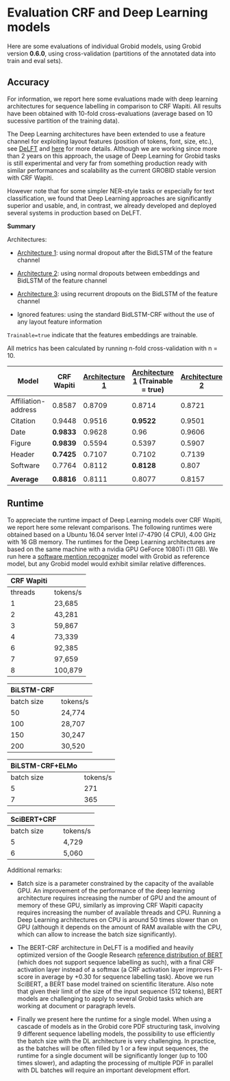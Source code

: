 # Evaluation CRF and Deep Learning models

Here are some evaluations of individual Grobid models, using Grobid version **0.6.0**, using cross-validation (partitions of the annotated data into train and eval sets). 

## Accuracy 

For information, we report here some evaluations made with deep learning architectures for sequence labelling in comparison to CRF Wapiti. All results have been obtained with 10-fold cross-evaluations (average based on 10 sucessive partition of the training data). 

The Deep Learning architectures have been extended to use a feature channel for exploiting layout features (position of tokens, font, size, etc.), see [DeLFT](https://github.com/kermitt2/delft) and [here](https://github.com/kermitt2/delft/pull/82) for more details. Although we are working since more than 2 years on this approach, the usage of Deep Learning for Grobid tasks is still experimental and very far from something production ready with similar performances and scalability as the current GROBID stable version with CRF Wapiti.

However note that for some simpler NER-style tasks or especially for text classification, we found that Deep Learning approaches are significantly superior and usable, and, in contrast, we already developed and deployed several systems in production based on DeLFT. 

**Summary** 

Architectures: 

- [Architecture 1](https://github.com/kermitt2/delft/pull/82#issuecomment-587280497): using normal dropout after the BidLSTM of the feature channel

- [Architecture 2](https://github.com/kermitt2/delft/pull/82#issuecomment-588570868): using normal dropouts between embeddings and BidLSTM of the feature channel

- [Architecture 3](https://github.com/kermitt2/delft/pull/82#issuecomment-589442381): using recurrent dropouts on the BidLSTM of the feature channel

- Ignored features: using the standard BidLSTM-CRF without the use of any layout feature information

`Trainable=true` indicate that the features embeddings are trainable. 

All metrics has been calculated by running n-fold cross-validation with n = 10.

|Model |  CRF Wapiti | [Architecture 1](https://github.com/kermitt2/delft/pull/82#issuecomment-589447087) | [Architecture 1](https://github.com/kermitt2/delft/pull/82#issuecomment-593787846) (Trainable = true) | [Architecture 2](https://github.com/kermitt2/delft/pull/82#issuecomment-589439496) | [Architecture 2](https://github.com/kermitt2/delft/pull/82#issuecomment-593788260) (Trainable = true) | [Architecture 3](https://github.com/kermitt2/delft/pull/82#issuecomment-589523067) | [Architecture 3](https://github.com/kermitt2/delft/pull/82#issuecomment-594249488) (Trainable = true) | [Ignore features](https://github.com/kermitt2/delft/pull/82#issuecomment-586652333) |
|-- | -- | -- | -- | -- | -- | -- | -- | -- | 
|Affiliation-address | 0.8587 | 0.8709 | 0.8714 | 0.8721 | 0.872 | **0.873** | 0.8677 | 0.8668 | 
|Citation | 0.9448 | 0.9516 | **0.9522** | 0.9501 | 0.9503 | 0.9518 | 0.951 | 0.95 | 
|Date | **0.9833** | 0.9628 | 0.96 | 0.9606 | 0.9616 | 0.9631 | 0.961 | 0.9663 | 
|Figure | **0.9839** | 0.5594 | 0.5397 | 0.5907 | 0.4714 | 0.5515 | 0.6219 | 0.2949 | 
|Header | **0.7425** |0.7107 | 0.7102 | 0.7139 | 0.7156 | 0.7215 | 0.713 | 0.6764 | 
|Software | 0.7764 | 0.8112 | **0.8128** | 0.807 | 0.8039 | 0.8038 | 0.8084 | 0.7915 | 
|  |   |   |   |   |   |   |   |  |
|**Average** | **0.8816** | 0.8111 | 0.8077 | 0.8157 | 0.7958 | 0.8107 | 0.8205 | 0.7576 | 


## Runtime

To appreciate the runtime impact of Deep Learning models over CRF Wapiti, we report here some relevant comparisons. The following runtimes were obtained based on a Ubuntu 16.04 server Intel i7-4790 (4 CPU), 4.00 GHz with 16 GB memory. The runtimes for the Deep Learning architectures are based on the same machine with a nvidia GPU GeForce 1080Ti (11 GB). We run here a [software mention recognizer](https://github.com/ourresearch/software-mentions) model with Grobid as reference model, but any Grobid model would exhibit similar relative differences. 

|CRF Wapiti ||
|--- | --- |
|threads | tokens/s | 
|1 | 23,685 | 
|2 | 43,281|
|3 | 59,867 | 
|4 | 73,339|
|6 | 92,385 | 
|7 | 97,659|
|8 | 100,879 | 

| BiLSTM-CRF || 
| --- |--- | 
| batch size | tokens/s | 
| 50 | 24,774 | 
| 100 | 28,707| 
| 150 | 30,247|
| 200 | 30,520|

| BiLSTM-CRF+ELMo||
| ---| --- |
| batch size | tokens/s|
| 5 | 271|
| 7 | 365|

| SciBERT+CRF||
| ---| --- |
| batch size | tokens/s|
| 5 | 4,729|
| 6 | 5,060|

Additional remarks:

- Batch size is a parameter constrained by the capacity of the available GPU. An improvement of the performance of the deep learning architecture requires increasing the number of GPU and the amount of memory of these GPU, similarly as improving CRF Wapiti capacity requires increasing the number of available threads and CPU. Running a Deep Learning architectures on CPU is around 50 times slower than on GPU (although it depends on the amount of RAM available with the CPU, which can allow to increase the batch size significantly). 

- The BERT-CRF architecture in DeLFT is a modified and heavily optimized version of the Google Research [reference distribution of BERT](https://github.com/google-research/bert) (which does not support sequence labelling as such), with a final CRF activation layer instead of a softmax (a CRF activation layer improves F1-score in average by +0.30 for sequence labelling task). Above we run SciBERT, a BERT base model trained on scientific literature. Also note that given their limit of the size of the input sequence (512 tokens), BERT models are challenging to apply to several Grobid tasks which are working at document or paragraph levels. 

- Finally we present here the runtime for a single model. When using a cascade of models as in the Grobid core PDF structuring task, involving 9 different sequence labelling models, the possibility to use efficiently the batch size with the DL architecture is very challenging. In practice, as the batches will be often filled by 1 or a few input sequences, the runtime for a single document will be significantly longer (up to 100 times slower), and adapting the processing of multiple PDF in parallel with DL batches will require an important development effort. 
